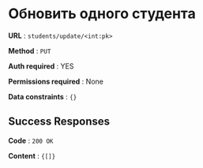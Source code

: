 # Обновить одного студента

**URL** : `students/update/<int:pk>`

**Method** : `PUT`

**Auth required** : YES

**Permissions required** : None

**Data constraints** : `{}`

## Success Responses

**Code** : `200 OK`

**Content** : `{[]}`